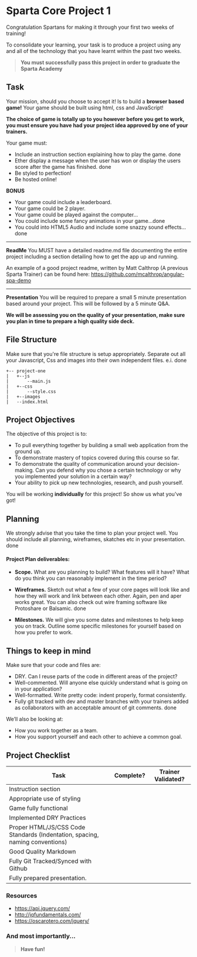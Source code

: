 # Sparta Core Project 1

Congratulation Spartans for making it through your first two weeks of training!

To consolidate your learning, your task is to produce a project using any and all of the technology that you have learnt within the past two weeks.

>**You must successfully pass this project in order to graduate the Sparta Academy**

## Task

Your mission, should you choose to accept it! Is to build a **browser based game!** Your game should be built using html, css and JavaScript!

**The choice of game is totally up to you however before you get to work, you must ensure you have had your project idea approved by one of your trainers.**

Your game must:

* Include an instruction section explaining how to play the game. done
* Ether display a message when the user has won or display the users score after the game has finished. done
* Be styled to perfection!
* Be hosted online!

**BONUS**

* Your game could include a leaderboard.
* Your game could be 2 player.
* Your game could be played against the computer...
* You could include some fancy animations in your game...done
* You could into HTML5 Audio and include some snazzy sound effects... done

---
**ReadMe**
You MUST have a detailed readme.md file documenting the entire project including a section detailing how to get the app up and running.

An example of a good project readme, written by Matt Calthrop (A previous Sparta Trainer) can be found here: https://github.com/mcalthrop/angular-spa-demo


---
**Presentation**
You will be required to prepare a small 5 minute presentation based around your project. This will be followed by a 5 minute Q&A.

**We will be assessing you on the quality of your presentation, make sure you plan in time to prepare a high quality side deck.**

## File Structure

Make sure that you're file structure is setup appropriately. Separate out all your Javascript, Css and images into their own independent files. e.i.  done

```
+-- project-one
|	+--js
|		--main.js
|	+--css
|		--style.css
|	+--images
|	--index.html
```

## Project Objectives

The objective of this project is to:

* To pull everything together by building a small web application from the ground up.
* To demonstrate mastery of topics covered during this course so far.
* To demonstrate the quality of communication around your decision-making. Can you defend why you chose a certain technology or why you implemented your solution in a certain way?
* Your ability to pick up new technologies, research, and push yourself.

You will be working **individually** for this project! So show us what you've got!

## Planning

We strongly advise that you take the time to plan your project well. You should include all planning, wireframes, skatches etc in your presentation. done

#### Project Plan deliverables:

* **Scope.** What are you planning to build? What features will it have? What do you think you can reasonably implement in the time period?

* **Wireframes.** Sketch out what a few of your core pages will look like and how they will work and link between each other. Again, pen and aper works great. You can also check out wire framing software like Protoshare or Balsamic. done

* **Milestones.** We will give you some dates and milestones to help keep you on track. Outline some specific milestones for yourself based on how you prefer to work.



## Things to keep in mind
Make sure that your code and files are:

* DRY.  Can I reuse parts of the code in different areas of the project?
* Well-commented. Will anyone else quickly understand what is going on in your application?
* Well-formatted. Write pretty code: indent properly, format consistently.
* Fully git tracked with dev and master branches with your trainers added as collaborators with an acceptable amount of git comments. done

We’ll also be looking at:

* How you work together as a team.
* How you support yourself and each other to achieve a common goal.

## Project Checklist
| Task                                                                         | Complete? | Trainer Validated? |  
|------------------------------------------------------------------------------|-----------|--------------------|
| Instruction section                                                          |           |                    |  
| Appropriate use of styling                                                   |           |                    |   
| Game fully functional                                                        |           |                    |   
| Implemented DRY Practices                                                    |           |                    |   
| Proper HTML/JS/CSS Code Standards (Indentation, spacing, naming conventions) |           |                    |   
| Good Quality Markdown                                                        |           |                    |   
| Fully Git Tracked/Synced with Github                                         |           |                    |  
| Fully prepared presentation.                                                 |           |                    |  



### Resources
* https://api.jquery.com/
* http://jqfundamentals.com/
* https://oscarotero.com/jquery/


### And most importantly...
>**Have fun!**
